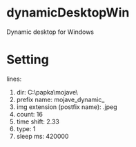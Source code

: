 # dynamicDesktopWin
Dynamic desktop for Windows
# Setting
lines:
1. dir:  C:\papka\mojave\
2. prefix name:  mojave_dynamic_
3. img extension (postfix name):  .jpeg
4. count: 16
5. time shift:  2.33
6. type: 1
7. sleep ms: 420000
